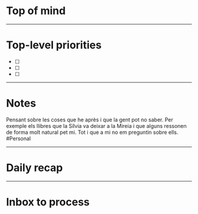 # Top of mind




---
# Top-level priorities
- [ ] 
- [ ] 
- [ ] 


---
# Notes
Pensant sobre les coses que he après i que la gent pot no saber. Per exemple els llibres que la  Sílvia va deixar a la Mireia i que alguns ressonen de forma molt natural pet mi.  Tot i que a mi no em preguntin sobre ells. 
#Personal


--- 
# Daily recap





--- 
# Inbox to process


